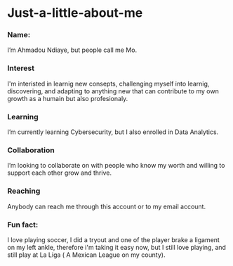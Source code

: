 # Just-a-little-about-me 
### Name:
I’m Ahmadou Ndiaye, but people call me Mo.
### Interest
I'm interisted in learnig new consepts, challenging myself into learnig, discovering, and adapting to anything new that can contribute to my own growth as a humain but also profesionaly.
### Learning
I’m currently learning Cybersecurity, but I also enrolled in Data Analytics. 
### Collaboration
I’m looking to collaborate on with people who know my worth and willing to support each other grow and thrive. 
### Reaching
Anybody can reach me through this account or to my email account.
### Fun fact:
I love playing soccer, I did a tryout and one of the player brake a ligament on my left ankle, therefore i'm taking it easy now, but I still love playing, and still play at La Liga ( A Mexican League on my county).

<!---
moctar23/moctar23 is a ✨ special ✨ repository because its `README.md` (this file) appears on your GitHub profile.
You can click the Preview link to take a look at your changes.
--->
